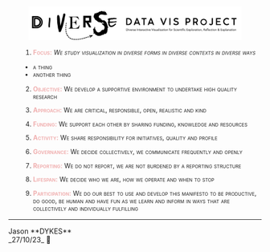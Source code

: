 <link rel="stylesheet" type="text/css" href="../css/pages.css"/>

<style>
    .manifesto li {color:#202020; margin-left:2em; font-size:90%; font-variant-caps: small-caps}
    .manifesto li strong {color:#f0b0b0; }
    .manifesto li emphasis {color:#f0b0b0; position: absolute; left:32em}
    .jdSig {align:right; margin-right:3em}
    </style>

<div width="80%" style="padding-left:8%; padding-right:8%;  align:center"><img src="./img/diverseDataVis.png"/></div>

<div class="manifesto" markdown="1">

1. **Focus:** _We study visualization in diverse forms in diverse contexts in diverse ways_

- a thing
- another thing

2. **Objective:** We develop a supportive environment to undertake high quality research

3. **Approach:** We are critical, responsible, open, realistic and kind

4. **Funding:** We support each other by sharing funding, knowledge and resources

5. **Activity:** We share responsibility for initiatives, quality and profile

6. **Governance:** We decide collectively, we communicate frequently and openly

7. **Reporting:** We do not report, we are not burdened by a reporting structure

8. **Lifespan:** We decide who we are, how we operate and when to stop

9. **Participation:** We do our best to use and develop this manifesto to be productive, do good, be human and have fun as we learn and inform in ways that are collectively and individually fulfilling

</div>

---

<div class="jdSig" markdown="1">
Jason **DYKES**<br/>
_27/10/23_ 🐁
</div>
